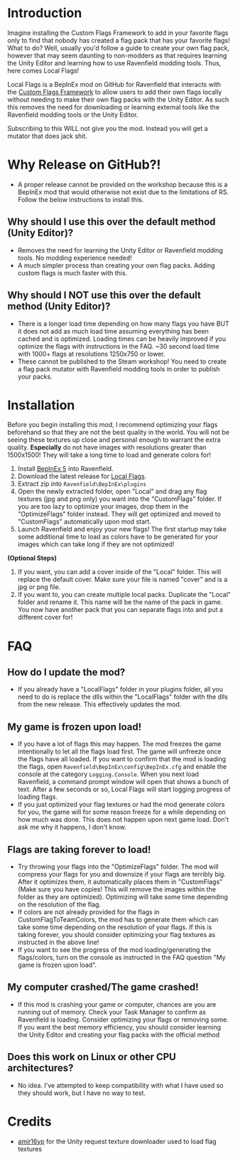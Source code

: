 # Introduction
Imagine installing the Custom Flags Framework to add in your favorite flags only to find that nobody has created a flag pack that has your favorite flags! What to do? Well, usually you'd follow a guide to create your own flag pack, however that may seem daunting to non-modders as that requires learning the Unity Editor and learning how to use Ravenfield modding tools. Thus, here comes Local Flags!

Local Flags is a BepInEx mod on GitHub for Ravenfield that interacts with the [Custom Flags Framework](https://steamcommunity.com/sharedfiles/filedetails/?id=3385310995) to allow users to add their own flags locally without needing to make their own flag packs with the Unity Editor. As such this removes the need for downloading or learning external tools like the Ravenfield modding tools or the Unity Editor.

Subscribing to this WILL not give you the mod. Instead you will get a mutator that does jack shit.

# Why Release on GitHub?!
- A proper release cannot be provided on the workshop because this is a BepInEx mod that would otherwise not exist due to the limitations of RS. Follow the below instructions to install this.

## Why should I use this over the default method (Unity Editor)?
- Removes the need for learning the Unity Editor or Ravenfield modding tools. No modding experience needed!
- A much simpler process than creating your own flag packs. Adding custom flags is much faster with this.

## Why should I NOT use this over the default method (Unity Editor)?
- There is a longer load time depending on how many flags you have BUT it does not add as much load time assuming everything has been cached and is optimized. Loading times can be heavily improved if you optimize the flags with instructions in the FAQ. ~30 second load time with 1000+ flags at resolutions 1250x750 or lower.
- These cannot be published to the Steam workshop! You need to create a flag pack mutator with Ravenfield modding tools in order to publish your packs.

# Installation

Before you begin installing this mod, I recommend optimizing your flags beforehand so that they are not the best quality in the world. You will not be seeing these textures up close and personal enough to warrant the extra quality. **Especially** do not have images with resolutions greater than 1500x1500! They will take a long time to load and generate colors for!

1. Install [BepInEx 5](https://github.com/BepInEx/BepInEx) into Ravenfield.
2. Download the latest release for [Local Flags](https://github.com/MianReplicate/Local-Flags/releases).
3. Extract zip into ```Ravenfield\BepInEx\plugins```
4. Open the newly extracted folder, open "Local" and drag any flag textures (jpg and png only) you want into the "CustomFlags" folder. If you are too lazy to optimize your images, drop them in the "OptimizeFlags" folder instead. They will get optimized and moved to "CustomFlags" automatically upon mod start.
5. Launch Ravenfield and enjoy your new flags! The first startup may take some additional time to load as colors have to be generated for your images which can take long if they are not optimized!

**(Optional Steps)**

1. If you want, you can add a cover inside of the "Local" folder. This will replace the default cover. Make sure your file is named "cover" and is a jpg or png file.
2. If you want to, you can create multiple local packs. Duplicate the "Local" folder and rename it. This name will be the name of the pack in game. You now have another pack that you can separate flags into and put a different cover for!

# FAQ

## How do I update the mod?
- If you already have a "LocalFlags" folder in your plugins folder, all you need to do is replace the dlls within the "LocalFlags" folder with the dlls from the new release. This effectively updates the mod.

## My game is frozen upon load!
- If you have a lot of flags this may happen. The mod freezes the game intentionally to let all the flags load first. The game will unfreeze once the flags have all loaded. If you want to confirm that the mod is loading the flags, open ```Ravenfield\BepInEx\config\BepInEx.cfg``` and enable the console at the category ```Logging.Console```. When you next load Ravenfield, a command prompt window will open that shows a bunch of text. After a few seconds or so, Local Flags will start logging progress of loading flags.
- If you just optimized your flag textures or had the mod generate colors for you, the game will for some reason freeze for a while depending on how much was done. This does not happen upon next game load. Don't ask me why it happens, I don't know.

## Flags are taking forever to load!
- Try throwing your flags into the "OptimizeFlags" folder. The mod will compress your flags for you and downsize if your flags are terribly big. After it optimizes them, it automatically places them in "CustomFlags" (Make sure you have copies! This will remove the images within the folder as they are optimized). Optimizing will take some time depending on the resolution of the flag.
- If colors are not already provided for the flags in CustomFlagToTeamColors, the mod has to generate them which can take some time depending on the resolution of your flags. If this is taking forever, you should consider optimizing your flag textures as instructed in the above line!
- If you want to see the progress of the mod loading/generating the flags/colors, turn on the console as instructed in the FAQ question "My game is frozen upon load".

## My computer crashed/The game crashed!
- If this mod is crashing your game or computer, chances are you are running out of memory. Check your Task Manager to confirm as Ravenfield is loading. Consider optimizing your flags or removing some. If you want the best memory efficiency, you should consider learning the Unity Editor and creating your flag packs with the official method

## Does this work on Linux or other CPU architectures?
- No idea. I've attempted to keep compatibility with what I have used so they should work, but I have no way to test.

# Credits
- [amir16yp](https://github.com/amir16yp) for the Unity request texture downloader used to load flag textures
